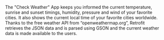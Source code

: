 The "Check Weather" App keeps you informed the current temperature, sunrise and sunset timings, humidity, pressure and wind of your favorite cities. It also shows the current local time of your favorite cities worldwide.
Thanks to the free weather API from “openweathermap.org”, Retrofit retrieves the JSON data and is parsed using GSON and the current weather data is made available to the users.

